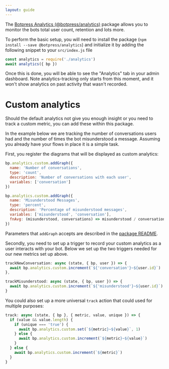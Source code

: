 ```yaml
---
layout: guide
---
```


The [Botpress Analytics (@botpress/analytics)](https://github.com/botpress/botpress/tree/master/packages/functionals/botpress-analytics) package allows you to monitor the bots total user count, retention and lots more.

To perform the basic setup, you will need to install the package (`npm install --save @botpress/analytics`) and initialize it by adding the following snippet to your `src/index.js` file

```js
const analytics = require('./analytics')
await analytics({ bp })
```

Once this is done, you will be able to see the "Analytics" tab in your admin dashboard. Note analytics-tracking only starts from this moment, and it won't show analytics on past activity that wasn't recorded.

# Custom analytics

Should the default analytics not give you enough insight or you need to track a custom metric, you can add these within this package.

In the example below we are tracking the number of conversations users had and the number of times the bot misunderstood a message.
Assuming you already have your flows in place it is a simple task.

First, you register the diagrams that will be displayed as custom analytics:

```js
bp.analytics.custom.addGraph({
  name: 'Number of conversations',
  type: 'count',
  description: 'Number of conversations with each user',
  variables: ['conversation']
})

bp.analytics.custom.addGraph({
  name: 'Misunderstood Messages',
  type: 'percent',
  description: 'Percentage of misunderstood messages',
  variables: ['misunderstood', 'conversation'],
  fnAvg: (misunderstood, conversations) => misunderstood / conversations
})
```

Parameters that `addGraph` accepts are described in the [package README](https://github.com/botpress/botpress/tree/master/packages/functionals/botpress-analytics).

Secondly, you need to set up a trigger to record your custom analytics as a user interacts with your bot. Below we set up the two triggers needed for our new metrics set up above.

```js
trackNewConversation: async (state, { bp, user }) => {
  await bp.analytics.custom.increment(`${'conversation'}~${user.id}`)
},

trackMisunderstood: async (state, { bp, user }) => {
  await bp.analytics.custom.increment(`${'misunderstood'}~${user.id}`)
}
```

You could also set up a more universal `track` action that could used for multiple purposes:

```js
track: async (state, { bp }, { metric, value, unique }) => {
  if (value && value.length) {
    if (unique === 'true') {
      await bp.analytics.custom.set(`${metric}~${value}`, 1)
    } else {
      await bp.analytics.custom.increment(`${metric}~${value}`)
    }
  } else {
    await bp.analytics.custom.increment(`${metric}`)
  }
}
```
